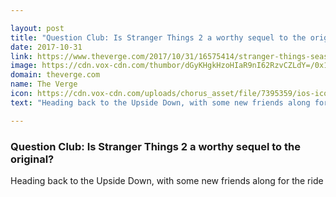 ```yaml
---

layout: post
title: "Question Club: Is Stranger Things 2 a worthy sequel to the original?"
date: 2017-10-31
link: https://www.theverge.com/2017/10/31/16575414/stranger-things-season-2-duffer-brothers-netflix
image: https://cdn.vox-cdn.com/thumbor/dGyKHgkHzoHIaR9nI62RzvCZLdY=/0x151:2040x1219/fit-in/1200x630/cdn.vox-cdn.com/uploads/chorus_asset/file/9570401/wv_publicity_pre_launch_A_still_crop.jpg
domain: theverge.com
name: The Verge
icon: https://cdn.vox-cdn.com/uploads/chorus_asset/file/7395359/ios-icon.0.png
text: "Heading back to the Upside Down, with some new friends along for the ride"

---
```


### Question Club: Is Stranger Things 2 a worthy sequel to the original?

Heading back to the Upside Down, with some new friends along for the ride